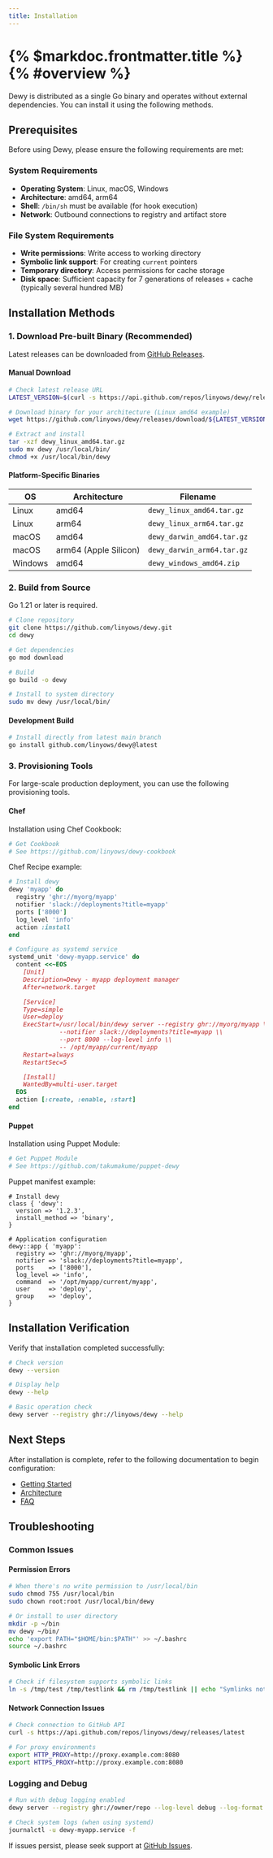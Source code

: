 ```yaml
---
title: Installation
---
```


# {% $markdoc.frontmatter.title %} {% #overview %}

Dewy is distributed as a single Go binary and operates without external dependencies. You can install it using the following methods.

## Prerequisites

Before using Dewy, please ensure the following requirements are met:

### System Requirements

- **Operating System**: Linux, macOS, Windows
- **Architecture**: amd64, arm64
- **Shell**: `/bin/sh` must be available (for hook execution)
- **Network**: Outbound connections to registry and artifact store

### File System Requirements

- **Write permissions**: Write access to working directory
- **Symbolic link support**: For creating `current` pointers
- **Temporary directory**: Access permissions for cache storage
- **Disk space**: Sufficient capacity for 7 generations of releases + cache (typically several hundred MB)

## Installation Methods

### 1. Download Pre-built Binary (Recommended)

Latest releases can be downloaded from [GitHub Releases](https://github.com/linyows/dewy/releases).

#### Manual Download

```bash
# Check latest release URL
LATEST_VERSION=$(curl -s https://api.github.com/repos/linyows/dewy/releases/latest | grep '"tag_name"' | cut -d '"' -f 4)

# Download binary for your architecture (Linux amd64 example)
wget https://github.com/linyows/dewy/releases/download/${LATEST_VERSION}/dewy_linux_amd64.tar.gz

# Extract and install
tar -xzf dewy_linux_amd64.tar.gz
sudo mv dewy /usr/local/bin/
chmod +x /usr/local/bin/dewy
```

#### Platform-Specific Binaries

| OS | Architecture | Filename |
|---|---|---|
| Linux | amd64 | `dewy_linux_amd64.tar.gz` |
| Linux | arm64 | `dewy_linux_arm64.tar.gz` |
| macOS | amd64 | `dewy_darwin_amd64.tar.gz` |
| macOS | arm64 (Apple Silicon) | `dewy_darwin_arm64.tar.gz` |
| Windows | amd64 | `dewy_windows_amd64.zip` |

### 2. Build from Source

Go 1.21 or later is required.

```bash
# Clone repository
git clone https://github.com/linyows/dewy.git
cd dewy

# Get dependencies
go mod download

# Build
go build -o dewy

# Install to system directory
sudo mv dewy /usr/local/bin/
```

#### Development Build

```bash
# Install directly from latest main branch
go install github.com/linyows/dewy@latest
```

### 3. Provisioning Tools

For large-scale production deployment, you can use the following provisioning tools.

#### Chef

Installation using Chef Cookbook:

```bash
# Get Cookbook
# See https://github.com/linyows/dewy-cookbook
```

Chef Recipe example:

```ruby
# Install dewy
dewy 'myapp' do
  registry 'ghr://myorg/myapp'
  notifier 'slack://deployments?title=myapp'
  ports ['8000']
  log_level 'info'
  action :install
end

# Configure as systemd service
systemd_unit 'dewy-myapp.service' do
  content <<~EOS
    [Unit]
    Description=Dewy - myapp deployment manager
    After=network.target

    [Service]
    Type=simple
    User=deploy
    ExecStart=/usr/local/bin/dewy server --registry ghr://myorg/myapp \\
              --notifier slack://deployments?title=myapp \\
              --port 8000 --log-level info \\
              -- /opt/myapp/current/myapp
    Restart=always
    RestartSec=5

    [Install]
    WantedBy=multi-user.target
  EOS
  action [:create, :enable, :start]
end
```

#### Puppet

Installation using Puppet Module:

```bash
# Get Puppet Module
# See https://github.com/takumakume/puppet-dewy
```

Puppet manifest example:

```puppet
# Install dewy
class { 'dewy':
  version => '1.2.3',
  install_method => 'binary',
}

# Application configuration
dewy::app { 'myapp':
  registry => 'ghr://myorg/myapp',
  notifier => 'slack://deployments?title=myapp',
  ports    => ['8000'],
  log_level => 'info',
  command  => '/opt/myapp/current/myapp',
  user     => 'deploy',
  group    => 'deploy',
}
```

## Installation Verification

Verify that installation completed successfully:

```bash
# Check version
dewy --version

# Display help
dewy --help

# Basic operation check
dewy server --registry ghr://linyows/dewy --help
```

## Next Steps

After installation is complete, refer to the following documentation to begin configuration:

- [Getting Started](./getting-started.md)
- [Architecture](./architecture.md)
- [FAQ](./faq.md)

## Troubleshooting

### Common Issues

#### Permission Errors

```bash
# When there's no write permission to /usr/local/bin
sudo chmod 755 /usr/local/bin
sudo chown root:root /usr/local/bin/dewy

# Or install to user directory
mkdir -p ~/bin
mv dewy ~/bin/
echo 'export PATH="$HOME/bin:$PATH"' >> ~/.bashrc
source ~/.bashrc
```

#### Symbolic Link Errors

```bash
# Check if filesystem supports symbolic links
ln -s /tmp/test /tmp/testlink && rm /tmp/testlink || echo "Symlinks not supported"
```

#### Network Connection Issues

```bash
# Check connection to GitHub API
curl -s https://api.github.com/repos/linyows/dewy/releases/latest

# For proxy environments
export HTTP_PROXY=http://proxy.example.com:8080
export HTTPS_PROXY=http://proxy.example.com:8080
```

### Logging and Debug

```bash
# Run with debug logging enabled
dewy server --registry ghr://owner/repo --log-level debug --log-format json

# Check system logs (when using systemd)
journalctl -u dewy-myapp.service -f
```

If issues persist, please seek support at [GitHub Issues](https://github.com/linyows/dewy/issues).